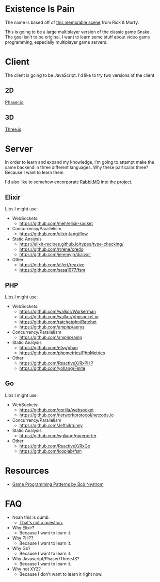 # Existence Is Pain

The name is based off of [this memorable scene](https://youtu.be/QrQZg-gNC_k?t=18s) from Rick & Morty.

This is going to be a large multiplayer version of the classic game Snake. The goal isn't to be original. I want to learn some stuff about video game programming, especially multiplayer game servers.

# Client

The client is going to be JavaScript. I'd like to try two versions of the client.

## 2D

[Phaser.io](https://phaser.io/)

## 3D

[Three.js](https://threejs.org/)

# Server

In order to learn and expand my knowledge, I'm going to attempt make the same backend in three different languages. Why these particular three? Because I want to learn them.

I'd also like to somehow encorporate [RabbitMQ](https://www.rabbitmq.com/) into the project.

## Elixir

Libs I might use:
* WebSockets:
  * https://github.com/meh/elixir-socket
* Concurrency/Parallelism
  * https://github.com/elixir-lang/flow
* Static Analysis
  * https://elixir-recipes.github.io/types/type-checking/
  * https://github.com/rrrene/credo
  * https://github.com/jeremyjh/dialyxir
* Other
  * https://github.com/alfert/reaxive
  * https://github.com/sasa1977/fsm

## PHP

Libs I might use:
* WebSockets:
  * https://github.com/walkor/Workerman
  * https://github.com/walkor/phpsocket.io
  * https://github.com/ratchetphp/Ratchet
  * https://github.com/amphp/aerys
* Concurrency/Parallelism
  * https://github.com/amphp/amp
* Static Analysis
  * https://github.com/etsy/phan
  * https://github.com/phpmetrics/PhpMetrics
* Other
  * https://github.com/ReactiveX/RxPHP
  * https://github.com/yohang/Finite

## Go

Libs I might use:

* WebSockets:
  * https://github.com/gorilla/websocket
  * https://github.com/networkprotocol/netcode.io
* Concurrency/Parallelism
  * https://github.com/Jeffail/tunny
* Static Analysis
  * https://github.com/wgliang/goreporter
* Other
  * https://github.com/ReactiveX/RxGo
  * https://github.com/looplab/fsm

# Resources

* [Game Programming Patterns by Bob Nystrom](http://gameprogrammingpatterns.com/)

# FAQ

* Noah this is dumb.
  * [That's not a question.](https://www.youtube.com/watch?v=KIBw10VUcNQ&feature=youtu.be&t=2s)
* Why Elixir?
  * Because I want to learn it.
* Why PHP?
  * Because I want to learn it.
* Why Go?
  * Because I want to learn it.
* Why Javascript/Phaser/ThreeJS?
  * Because I want to learn it.
* Why not XYZ?
  * Because I don't want to learn it right now.
